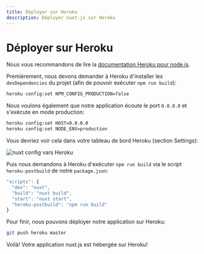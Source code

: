 ```yaml
---
title: Déployer sur Heroku
description: Déployer nuxt.js sur Heroku
---
```


# Déployer sur Heroku

Nous vous recommandons de lire la [documentation Heroku pour node.js](https://devcenter.heroku.com/articles/nodejs-support).

Premièrement, nous devons demander à Heroku d'installer les `devDependencies` du projet (afin de pouvoir exécuter `npm run build`):
```bash
heroku config:set NPM_CONFIG_PRODUCTION=false
```

Nous voulons également que notre application écoute le port `0.0.0.0` et s'exécute en mode production:
```bash
heroku config:set HOST=0.0.0.0
heroku config:set NODE_ENV=production
```

Vous devriez voir cela dans votre tableau de bord Heroku (section Settings):

![nuxt config vars Heroku](https://i.imgur.com/EEKl6aS.png)

Puis nous demandons à Heroku d'exécuter `npm run build` via le script `heroku-postbuild` de notre `package.json`:
```js
"scripts": {
  "dev": "nuxt",
  "build": "nuxt build",
  "start": "nuxt start",
  "heroku-postbuild": "npm run build"
}
```

Pour finir, nous pouvons déployer notre application sur Heroku:
```bash
git push heroku master
```

Voilà! Votre application nuxt.js est hébergée sur Heroku!
